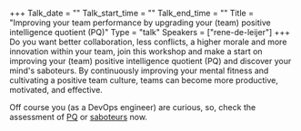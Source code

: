 +++
Talk_date = ""
Talk_start_time = ""
Talk_end_time = ""
Title = "Improving your team performance by upgrading your (team) positive intelligence quotient (PQ)"
Type = "talk"
Speakers = ["rene-de-leijer"]
+++
Do you want better collaboration, less conflicts, a higher morale and more innovation within your team, join this workshop and make a start on improving your (team) positive intelligence quotient (PQ) and discover your mind's saboteurs. 
By continuously improving your mental fitness and cultivating a positive team culture, teams can become more productive, motivated, and effective. 

Off course you (as a DevOps engineer) are curious, so, check the assessment  of [PQ](https://app.renegtc.com/pq) or [saboteurs](https://app.renegtc.com/saboteurs) now.